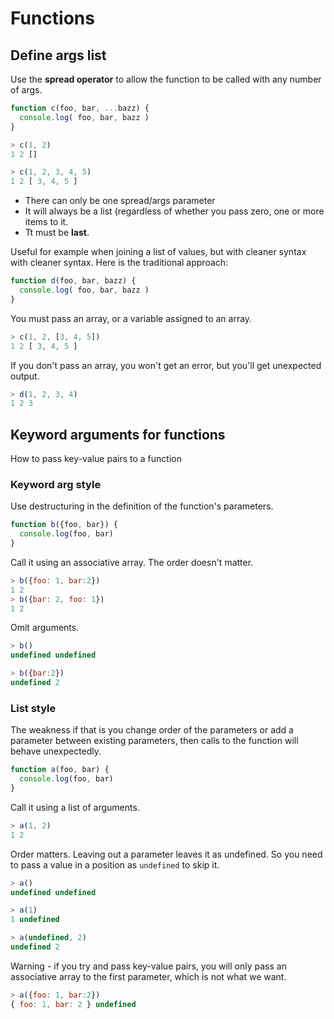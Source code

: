# Functions


## Define args list

Use the **spread operator** to allow the function to be called with any number of args.

```javascript
function c(foo, bar, ...bazz) {
  console.log( foo, bar, bazz )
}
```

```javascript
> c(1, 2)
1 2 []

> c(1, 2, 3, 4, 5)
1 2 [ 3, 4, 5 ]
```

- There can only be one spread/args parameter
- It will always be a list (regardless of whether you pass zero, one or more items to it.
- Tt must be **last**.


Useful for example when joining a list of values, but with cleaner syntax with cleaner syntax. Here is the traditional approach:
 
```javascript
function d(foo, bar, bazz) {
  console.log( foo, bar, bazz )
}
```

You must pass an array, or a variable assigned to an array.

```javascript
> c(1, 2, [3, 4, 5])
1 2 [ 3, 4, 5 ]
```

If you don't pass an array, you won't get an error, but you'll get unexpected output.

```javascript
> d(1, 2, 3, 4)
1 2 3
```


## Keyword arguments for functions


How to pass key-value pairs to a function


### Keyword arg style

Use destructuring in the definition of the function's parameters.

```javascript
function b({foo, bar}) {
  console.log(foo, bar)
}
```

Call it using an associative array. The order doesn't matter.

```javascript
> b({foo: 1, bar:2})
1 2
> b({bar: 2, foo: 1})
1 2
```

Omit arguments.

```javascript
> b()
undefined undefined

> b({bar:2})
undefined 2
```


### List style

The weakness if that is you change order of the parameters or add a parameter between existing parameters, then calls to the function will behave unexpectedly.

```javascript
function a(foo, bar) {
  console.log(foo, bar)
}
```

Call it using a list of arguments.

```javascript
> a(1, 2)
1 2
```

Order matters. Leaving out a parameter leaves it as undefined. So you need to pass a value in a position as `undefined` to skip it.

```javascript
> a()
undefined undefined

> a(1)
1 undefined

> a(undefined, 2)
undefined 2
```

Warning - if you try and pass key-value pairs, you will only pass an associative array to the first parameter, which is not what we want.

```javascript
> a({foo: 1, bar:2})
{ foo: 1, bar: 2 } undefined
```
